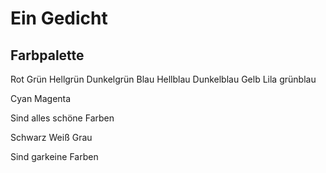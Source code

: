 # Ein Gedicht

## Farbpalette

Rot
Grün
Hellgrün
Dunkelgrün
Blau
Hellblau
Dunkelblau
Gelb
Lila
grünblau

Cyan
Magenta

Sind alles schöne Farben

Schwarz
Weiß
Grau

Sind garkeine Farben
